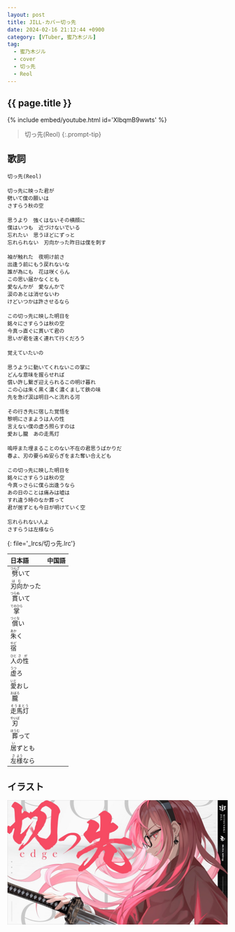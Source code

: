 ```yaml
---
layout: post
title: JILL-カバー切っ先
date: 2024-02-16 21:12:44 +0900
category: [VTuber, 蜜乃木ジル]
tag: 
  - 蜜乃木ジル
  - cover
  - 切っ先
  - Reol
---
```


## {{ page.title }}

{% include embed/youtube.html id='XlbqmB9wwts' %}

> 切っ先(Reol)
{:.prompt-tip}

## 歌詞

```
切っ先(Reol)

切っ先に映った君が
劈いて僕の願いは
さすらう秋の空

思うより　強くはないその横顔に
僕はいつも　近づけないでいる
忘れたい　思うほどにずっと
忘れられない　刃向かった昨日は僕を刺す

袖が触れた　夜明け前さ
出逢う前にもう戻れないな
誰が為にも　花は咲くらん
この思い届かなくとも
愛なんかが　愛なんかで
涙のあとは消せないわ
けどいつかは許させるなら

この切っ先に映した明日を
銘々にさすらうは秋の空
今真っ直ぐに貫いて君の
思いが君を遠く連れて行くだろう

覚えていたいの

思うように動いてくれないこの掌に
どんな意味を握らせれば
償い許し繋ぎ迎えられるこの明け暮れ
この心は朱く黒く濃く濃くまして鉄の味
先を急げ涙は明日へと流れる河

その行き先に宿した覚悟を
黎明にさまようは人の性
言えない僕の虚ろ照らすのは
愛おし朧　あの走馬灯

嗚呼また埋まることのない不在の君思うばかりだ
春よ、刃の要らぬ安らぎをまた奪い合えども

この切っ先に映した明日を
銘々にさすらうは秋の空
今真っさらに僕ら出逢うなら
あの日のことは痛みは嘘は
すれ違う時のなか葬って
君が居ずとも今日が明けていく空

忘れられない人よ
さすらうは左様なら

```
{: file='_lrcs/切っ先.lrc'}

| 日本語                                        | 中国語 |
| :-------------------------------------------- | :----- |
| <ruby>劈<rt>つんざ</rt>いて</ruby>            |        |
| <ruby>刃向<rt>はむ</rt>かった</ruby>          |        |
| <ruby>貫<rt>つらぬ</rt>いて</ruby>            |        |
| <ruby>掌<rt>てのひら</rt></ruby>              |        |
| <ruby>償<rt>つぐな</rt>い</ruby>              |        |
| <ruby>朱<rt>あか</rt>く</ruby>                |        |
| <ruby>宿<rt>やど</rt></ruby>                  |        |
| <ruby>人<rt>ひと</rt>の性<rt>さが</rt></ruby> |        |
| <ruby>虚<rt>うつ</rt>ろ</ruby>                |        |
| <ruby>愛<rt>いと</rt>おし</ruby>              |        |
| <ruby>朧<rt>おぼろ</rt></ruby>                |        |
| <ruby>走馬灯<rt>そうまとう</rt></ruby>        |        |
| <ruby>刃<rt>やいば</rt></ruby>                |        |
| <ruby>葬<rt>ほうむ</rt>って</ruby>            |        |
| <ruby>居<rt>い</rt>ずとも</ruby>              |        |
| <ruby>左<rt>さ</rt>様<rt>よう</rt>なら</ruby> |        |

## イラスト

![切っ先](/assets/img/vtuber/jill/kissaki-JILL.jpeg)
